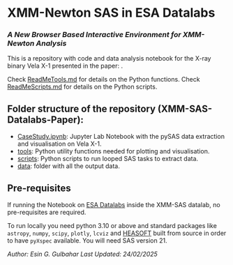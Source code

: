 # XMM-Newton SAS in ESA Datalabs
### *A New Browser Based Interactive Environment for XMM-Newton Analysis*

This is a repository with code and data analysis notebook for the X-ray binary Vela X-1 presented in the paper: .

Check [ReadMeTools.md](ReadMeTools.md) for details on the Python functions.
Check [ReadMeScripts.md](ReadMeScripts.md) for details on the Python scripts.

## Folder structure of the repository (XMM-SAS-Datalabs-Paper):

* [CaseStudy.ipynb](CaseStudy.ipynb): Jupyter Lab Notebook with the pySAS data extraction and visualisation on Vela X-1.
* [tools](tools): Python utility functions needed for plotting and visualisation.
* [scripts](scripts): Python scripts to run looped SAS tasks to extract data.
* [data](data): folder with all the output data.

## Pre-requisites
If running the Notebook on [ESA Datalabs](https://datalabs.esa.int/) inside the XMM-SAS datalab, no pre-requisites are required.

To run locally you need python 3.10 or above and standard packages like `astropy`, `numpy`, `scipy`, `plotly`, `lcviz` and [HEASOFT](https://heasarc.gsfc.nasa.gov/lheasoft/) built from source in order to have `pyXspec` available. You will need SAS version 21.

*Author: Esin G. Gulbahar*
*Last Updated: 24/02/2025*